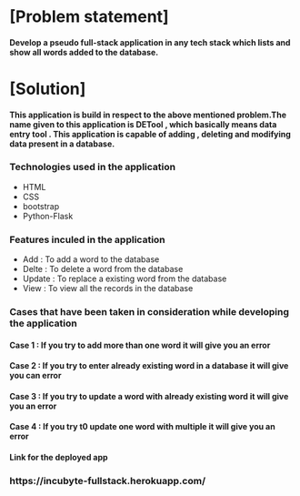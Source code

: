 <h1>[Problem statement]</h1>
  <h4>Develop a pseudo full-stack application in any tech stack which lists and show all words added to the database.</h4>
  <h1>[Solution]</h1>
  <h4>This application is build in respect to the above mentioned problem.The name given to this application is DETool , which basically means data entry tool . This application is capable of adding , deleting and modifying data present in a database.</h4>
  <h3>Technologies used in the application</h3>
  <ul type="disc">
    <li>HTML</li>
    <li>CSS</li>
    <li>bootstrap</li>
    <li>Python-Flask</li>
  </ul>
  <h3>Features inculed in the application</h3>
  <ul type="disc">
    <li>Add : To add a word to the database</li>
    <li>Delte : To delete a word from the database</li>
    <li>Update : To replace a existing word from the database</li>
    <li>View : To view all the records in the database</li>
  </ul>
  <h3>Cases that have been taken in consideration while developing the application</h3>
  <h4>Case 1 : If you try to add more than one word it will give you an error</h4>
  <h4>Case 2 : If you try to enter already existing word in a database it will give you can error</h4>
  <h4>Case 3 : If you try to update a word with already existing word it will give you an error</h4>
  <h4>Case 4 : If you try t0 update one word with multiple it will give you an error</h4>
  
  <h4>Link for the deployed app</h4>
  <h3><p>https://incubyte-fullstack.herokuapp.com/</a></h3>
